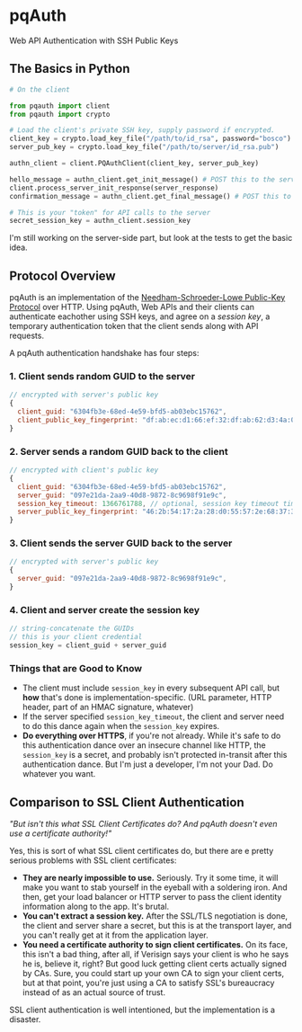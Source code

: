 pqAuth
======

Web API Authentication with SSH Public Keys


## The Basics in Python

```python
# On the client

from pqauth import client
from pqauth import crypto

# Load the client's private SSH key, supply password if encrypted.
client_key = crypto.load_key_file("/path/to/id_rsa", password="bosco")
server_pub_key = crypto.load_key_file("/path/to/server/id_rsa.pub")

authn_client = client.PQAuthClient(client_key, server_pub_key)

hello_message = authn_client.get_init_message() # POST this to the server
client.process_server_init_response(server_response)
confirmation_message = authn_client.get_final_message() # POST this to the server

# This is your "token" for API calls to the server
secret_session_key = authn_client.session_key

```

I'm still working on the server-side part, but look at the tests to get the basic idea.

## Protocol Overview

pqAuth is an implementation of the [Needham-Schroeder-Lowe Public-Key Protocol](http://en.wikipedia.org/wiki/Needham%E2%80%93Schroeder_protocol) over HTTP. Using pqAuth, Web APIs and their clients can authenticate eachother using SSH keys, and agree on a *session key*, a temporary authentication token that the client sends along with API requests.

A pqAuth authentication handshake has four steps:

### 1. Client sends random GUID to the server
```javascript
// encrypted with server's public key
{
  client_guid: "6304fb3e-68ed-4e59-bfd5-ab03ebc15762",
  client_public_key_fingerprint: "df:ab:ec:d1:66:ef:32:df:ab:62:d3:4a:0d:f3:f4:28"
}
```


### 2. Server sends a random GUID back to the client
```javascript
// encrypted with client's public key
{
  client_guid: "6304fb3e-68ed-4e59-bfd5-ab03ebc15762",
  server_guid: "097e21da-2aa9-40d8-9872-8c9698f91e9c",
  session_key_timeout: 1366761788, // optional, session key timeout timestamp
  server_public_key_fingerprint: "46:2b:54:17:2a:28:d0:55:57:2e:68:37:35:b3:6d:a7"
}
```

### 3. Client sends the server GUID back to the server
```javascript
// encrypted with server's public key
{
  server_guid: "097e21da-2aa9-40d8-9872-8c9698f91e9c",
}
```

### 4. Client and server create the session key

```javascript
// string-concatenate the GUIDs
// this is your client credential
session_key = client_guid + server_guid
```


### Things that are Good to Know

  - The client must include `session_key` in every subsequent API call, but **how** that's done is implementation-specific. (URL parameter, HTTP header, part of an HMAC signature, whatever)
  - If the server specified `session_key_timeout`, the client and server need to do this dance again when the `session_key` expires.
  - **Do everything over HTTPS**, if you're not already. While it's safe to do this authentication dance over an insecure channel like HTTP, the `session_key` is a secret, and probably isn't protected in-transit after this authentication dance. But I'm just a developer, I'm not your Dad. Do whatever you want.


## Comparison to SSL Client Authentication

*"But isn't this what SSL Client Certificates do? And pqAuth doesn't even use a certificate authority!"*


Yes, this is sort of what SSL client certificates do, but there are e pretty serious problems with SSL client certificates:

  - **They are nearly impossible to use.** Seriously. Try it some time, it will make you want to stab yourself in the eyeball with a soldering iron. And then, get your load balancer or HTTP server to pass the client identity information along to the app. It's brutal.
  - **You can't extract a session key.** After the SSL/TLS negotiation is done, the client and server share a secret, but this is at the transport layer, and you can't really get at it from the application layer.
  - **You need a certificate authority to sign client certificates.** On its face, this isn't a bad thing, after all, if Verisign says your client is who he says he is, believe it, right? But good luck getting client certs actually signed by CAs. Sure, you could start up your own CA to sign your client certs, but at that point, you're just using a CA to satisfy SSL's bureaucracy instead of as an actual source of trust.

SSL client authentication is well intentioned, but the implementation is a disaster.
